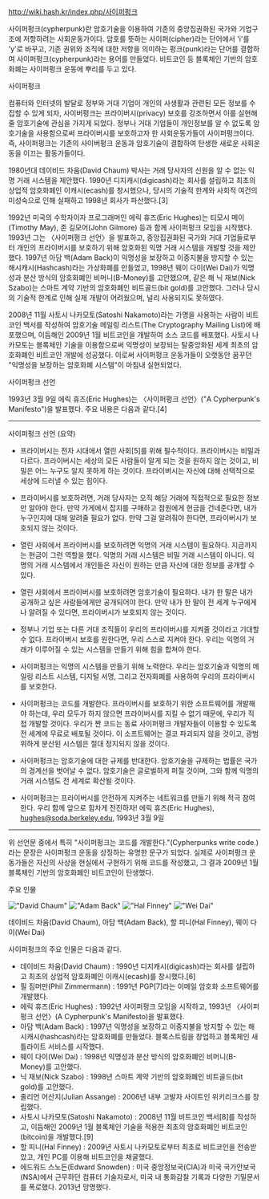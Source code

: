 http://wiki.hash.kr/index.php/사이퍼펑크

사이퍼펑크(cypherpunk)란 암호기술을 이용하여 기존의 중앙집권화된 국가와 기업구조에 저항하려는 사회운동가이다. 암호를 뜻하는 사이퍼(cipher)라는 단어에서 'i'를 'y'로 바꾸고, 기존 권위와 조직에 대한 저항을 의미하는 펑크(punk)라는 단어를 결합하여 사이퍼펑크(cypherpunk)라는 용어를 만들었다. 비트코인 등 블록체인 기반의 암호화폐는 사이퍼펑크 운동에 뿌리를 두고 있다.

사이퍼펑크

컴퓨터와 인터넷의 발달로 정부와 거대 기업이 개인의 사생활과 관련된 모든 정보를 수집할 수 있게 되자, 사이버펑크는 프라이버시(privacy) 보호를 강조하면서 이를 실현해 줄 암호기술에 관심을 가지게 되었다. 정부나 거대 기업들이 개인정보를 알 수 없도록 암호기술을 사용함으로써 프라이버시를 보호하고자 한 사회운동가들이 사이퍼펑크이다. 즉, 사이퍼펑크는 기존의 사이버펑크 운동과 암호기술이 결합하여 탄생한 새로운 사회운동을 이끄는 활동가들이다.

1980년대 데이비드 차움(David Chaum) 박사는 거래 당사자의 신원을 알 수 없는 익명 거래 시스템을 제안했다. 1990년 디지캐시(digicash)라는 회사를 설립하고 최초의 상업적 암호화폐인 이캐시(ecash)를 창시했으나, 당시의 기술적 한계와 사회적 여건의 미성숙으로 인해 실패하고 1998년 회사가 파산했다.[3]

1992년 미국의 수학자이자 프로그래머인 에릭 휴즈(Eric Hughes)는 티모시 메이(Timothy May), 존 길모어(John Gilmore) 등과 함께 사이퍼펑크 모임을 시작했다. 1993년 그는 〈사이퍼펑크 선언〉을 발표하고, 중앙집권화된 국가와 거대 기업들로부터 개인의 프라이버시를 보호하기 위해 암호화된 익명 거래 시스템을 개발할 것을 제안했다. 1997년 아담 백(Adam Back)이 익명성을 보장하고 이중지불을 방지할 수 있는 해시캐시(Hashcash)라는 가상화폐를 만들었고, 1998년 웨이 다이(Wei Dai)가 익명성과 분산 방식의 암호화폐인 비머니(B-Money)를 고안했으며, 같은 해 닉 재보(Nick Szabo)는 스마트 계약 기반의 암호화폐인 비트골드(bit gold)를 고안했다. 그러나 당시의 기술적 한계로 인해 실제 개발이 어려웠으며, 널리 사용되지도 못하였다.

2008년 11월 사토시 나카모토(Satoshi Nakamoto)라는 가명을 사용하는 사람이 비트코인 백서를 작성하여 암호기술 메일링 리스트(The Cryptography Mailing List)에 배포했으며, 이듬해인 2009년 1월 비트코인을 개발하여 소스 코드를 배포했다. 사토시 나카모토는 블록체인 기술을 이용함으로써 익명성이 보장되는 탈중앙화된 세계 최초의 암호화폐인 비트코인 개발에 성공했다. 이로써 사이퍼펑크 운동가들이 오랫동안 꿈꾸던 "익명성을 보장하는 암호화폐 시스템"이 마침내 실현되었다.

사이퍼펑크 선언

1993년 3월 9일 에릭 휴즈(Eric Hughes)는 〈사이퍼펑크 선언〉("A Cypherpunk's Manifesto")을 발표했다. 주요 내용은 다음과 같다.[4]

---

사이퍼펑크 선언 (요약)

+ 프라이버시는 전자 시대에서 열린 사회[5]를 위해 필수적이다. 프라이버시는 비밀과 다르다. 프라이버시는 세상의 모든 사람들이 알게 되는 것을 원하지 않는 것이고, 비밀은 어느 누구도 알지 못하게 하는 것이다. 프라이버시는 자신에 대해 선택적으로 세상에 드러낼 수 있는 힘이다.

+ 프라이버시를 보호하려면, 거래 당사자는 오직 해당 거래에 직접적으로 필요한 정보만 알아야 한다. 만약 가게에서 잡지를 구매하고 점원에게 현금을 건네준다면, 내가 누구인지에 대해 알려줄 필요가 없다. 만약 그걸 알려줘야 한다면, 프라이버시가 보호되지 않는 것이다.

+ 열린 사회에서 프라이버시를 보호하려면 익명의 거래 시스템이 필요하다. 지금까지는 현금이 그런 역할을 했다. 익명의 거래 시스템은 비밀 거래 시스템이 아니다. 익명의 거래 시스템에서 개인들은 자신이 원하는 만큼 자신에 대한 정보를 공개할 수 있다.

+ 열린 사회에서 프라이버시를 보호하려면 암호기술이 필요하다. 내가 한 말은 내가 공개하고 싶은 사람들에게만 공개되어야 한다. 만약 내가 한 말이 전 세계 누구에게나 알려질 수 있다면, 프라이버시가 보호되지 않는 것이다.

+ 정부나 기업 또는 다른 거대 조직들이 우리의 프라이버시를 지켜줄 것이라고 기대할 수 없다. 프라이버시 보호를 원한다면, 우리 스스로 지켜야 한다. 우리는 익명의 거래가 이루어질 수 있는 시스템을 만들기 위해 힘을 합쳐야 한다.

+ 사이퍼펑크는 익명의 시스템을 만들기 위해 노력한다. 우리는 암호기술과 익명의 메일링 리스트 시스템, 디지털 서명, 그리고 전자화폐를 사용하여 우리의 프라이버시를 보호한다.

+ 사이퍼펑크는 코드를 개발한다. 프라이버시를 보호하기 위한 소프트웨어를 개발해야 하는데, 우리 모두가 하지 않으면 프라이버시를 지킬 수 없기 때문에, 우리가 직접 개발할 것이다. 우리가 짠 코드는 동료 사이퍼펑크 개발자들이 이용할 수 있도록 전 세계에 무료로 배포될 것이다. 이 소프트웨어는 결코 파괴되지 않을 것이고, 광범위하게 분산된 시스템은 절대 정지되지 않을 것이다.

+ 사이퍼펑크는 암호기술에 대한 규제를 반대한다. 암호기술을 규제하는 법률은 국가의 경계선을 벗어날 수 없다. 암호기술은 글로벌하게 퍼질 것이며, 그와 함께 익명의 거래 시스템도 전 세계로 확산될 것이다.

+ 사이퍼펑크는 프라이버시를 안전하게 지켜주는 네트워크를 만들기 위해 적극 참여한다. 우리 함께 앞으로 힘차게 전진하자!
  에릭 휴즈(Eric Hughes), hughes@soda.berkeley.edu, 1993년 3월 9일

---

위 선언문 중에서 특히 "사이퍼펑크는 코드를 개발한다."(Cypherpunks write code.)라는 문장은 사이퍼펑크 운동을 상징하는 유명한 문구가 되었다. 실제로 사이퍼펑크 운동가들은 자신의 사상을 현실에서 구현하기 위해 코드를 작성했고, 그 결과 2009년 1월 블록체인 기반의 암호화폐인 비트코인이 탄생했다.

주요 인물

!["David Chaum"](http://wiki.hash.kr/images/c/ca/David_Chaum.jpg)
!["Adam Back"](http://wiki.hash.kr/images/e/e3/Adam_Back.jpg)
!["Hal Finney"](http://wiki.hash.kr/images/7/7f/Hal_Finney.jpg)
!["Wei Dai"](http://wiki.hash.kr/images/5/57/Wei_Dai.jpg)

데이비드 차움(David Chaum), 아담 백(Adam Back), 할 피니(Hal Finney), 웨이 다이(Wei Dai)

사이퍼펑크의 주요 인물은 다음과 같다.

+ 데이비드 차움(David Chaum) : 1990년 디지캐시(digicash)라는 회사를 설립하고 최초의 상업적 암호화폐인 이캐시(ecash)를 창시했다.[6]
+ 필 짐머만(Phil Zimmermann) : 1991년 PGP[7]라는 이메일 암호화 소프트웨어를 개발했다.
+ 에릭 휴즈(Eric Hughes) : 1992년 사이퍼펑크 모임을 시작하고, 1993년 〈사이퍼펑크 선언〉(A Cypherpunk's Manifesto)을 발표했다.
+ 아담 백(Adam Back) : 1997년 익명성을 보장하고 이중지불을 방지할 수 있는 해시캐시(hashcash)라는 암호화폐를 만들었다. 블록스트림을 창업하고 블록체인 새틀라이트 서비스를 시작했다.
+ 웨이 다이(Wei Dai) : 1998년 익명성과 분산 방식의 암호화폐인 비머니(B-Money)를 고안했다.
+ 닉 재보(Nick Szabo) : 1998년 스마트 계약 기반의 암호화폐인 비트골드(bit gold)를 고안했다.
+ 줄리언 어산지(Julian Assange) : 2006년 내부 고발자 사이트인 위키리크스를 창립했다.
+ 사토시 나카모토(Satoshi Nakamoto) : 2008년 11월 비트코인 백서[8]를 작성하고, 이듬해인 2009년 1월 블록체인 기술을 적용한 최초의 암호화폐인 비트코인(bitcoin)을 개발했다.[9]
+ 할 피니(Hal Finney) : 2009년 사토시 나카모토로부터 최초로 비트코인을 전송받았고, 개인 PC를 이용해 비트코인을 채굴했다.
+ 에드워드 스노든(Edward Snowden) : 미국 중앙정보국(CIA)과 미국 국가안보국(NSA)에서 근무하던 컴퓨터 기술자로서, 미국 내 통화감찰 기록과 다양한 기밀문서를 폭로했다. 2013년 망명했다.
